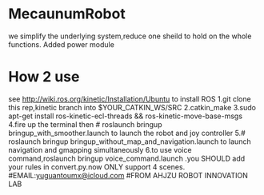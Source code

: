 # MecaunumRobot
we simplify the underlying system,reduce one sheild to hold on the whole functions.
Added power module
# How 2 use
see http://wiki.ros.org/kinetic/Installation/Ubuntu to install ROS
	1.git clone this rep,kinetic branch into $YOUR_CATKIN_WS/SRC
	2.catkin_make
	3.sudo apt-get install ros-kinetic-ecl-threads && ros-kinetic-move-base-msgs
	4.fire up the terminal then # roslaunch bringup bringup_with_smoother.launch to launch the robot and joy controller
	5.# roslaunch bringup bringup_without_map_and_navigation.launch to launch navigation and gmapping simultaneously
	6.to use voice command,roslaunch bringup voice_command.launch .you SHOULD add your rules in convert.py.now ONLY support 4 scenes.
#EMAIL:yuguantoumx@icloud.com
#FROM AHJZU ROBOT INNOVATION LAB
